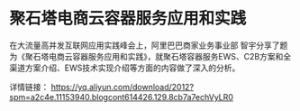 # 聚石塔电商云容器服务应用和实践
在大流量高并发互联网应用实践峰会上，阿里巴巴商家业务事业部 智宇分享了题为《聚石塔电商云容器服务应用和实践》，就聚石塔容器服务EWS、C2B方案和全渠道方案介绍、EWS技术实现介绍等方面的内容做了深入的分析。

详情链接： https://yq.aliyun.com/download/2012?spm=a2c4e.11153940.blogcont614426.129.8cb7a7echVyLR0
